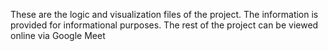 These are the logic and visualization files of the project.
The information is provided for informational purposes.
The rest of the project can be viewed online via Google Meet